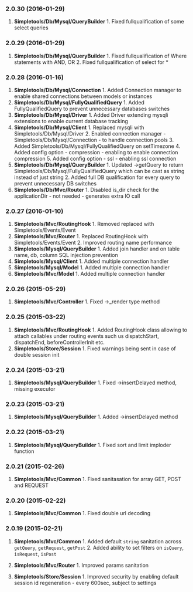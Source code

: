### 2.0.30 (2016-01-29)
  1. **Simpletools/Db/Mysql/QueryBuilder**
    1. Fixed fullqualification of some select queries

### 2.0.29 (2016-01-29)
  1. **Simpletools/Db/Mysql/QueryBuilder**
    1. Fixed fullqualification of Where statements with AND, OR
    2. Fixed fullqualification of select for *

### 2.0.28 (2016-01-16)
  1. **Simpletools/Db/Mysql/Connection**
    1. Added Connection manager to enable shared connections between models or instances
  1. **Simpletools/Db/Mysql/FullyQualifiedQuery**
    1. Added FullyQualifiedQuery to prevent unnecessary databases switches
  1. **Simpletools/Db/Mysql/Driver**
    1. Added Driver extending mysqli extensions to enable current database tracking
  1. **Simpletools/Db/Mysql/Client**
    1. Replaced mysqli with Simpletools/Db/Mysql/Driver
    2. Enabled connection manager - Simpletools/Db/Mysql/Connection - to handle connection pools
    3. Added Simpletools/Db/Mysql/FullyQualifiedQuery on setTimezone
    4. Added config option - compression - enabling to enable connection compression
    5. Added config option - ssl - enabling ssl connection
  1. **Simpletools/Db/Mysql/QueryBuilder**
    1. Updated ->getQuery to return Simpletools/Db/Mysql/FullyQualifiedQuery which can be cast as string instead of just string
    2. Added full DB qualification for every query to prevent unnecessary DB switches
  1. **Simpletools/Db/Mvc/Router**
    1. Disabled is_dir check for the applicationDir - not needed - generates extra IO call

### 2.0.27 (2016-01-10)
  1. **Simpletools/Mvc/RoutingHook**
    1. Removed replaced with Simpletools/Events/Event
  2. **Simpletools/Mvc/Router**
    1. Replaced RoutingHook with Simpletools/Events/Event
    2. Improved routing name performance
  3. **Simpletools/Mysql/QueryBuilder**
    1. Added join handler and on table name, db, column SQL injection prevention
  4. **Simpletools/Mysql/Client**
    1. Added multiple connection handler
  5. **Simpletools/Mysql/Model**
    1. Added multiple connection handler
  6. **Simpletools/Mvc/Model**
    1. Added multiple connection handler

### 2.0.26 (2015-05-29)

  1. **Simpletools/Mvc/Controller**
    1. Fixed ->_render type method

### 2.0.25 (2015-03-22)

  1. **Simpletools/Mvc/RoutingHook**
    1. Added RoutingHook class allowing to attach callables under routing events such us dispatchStart, dispatchEnd, beforeControllerInit etc.
  2. **Simpletools/Store/Session**
    1. Fixed warnings being sent in case of double session init

### 2.0.24 (2015-03-21)

  1. **Simpletools/Mysql/QueryBuilder**
    1. Fixed ->insertDelayed method, missing executor

### 2.0.23 (2015-03-21)

  1. **Simpletools/Mysql/QueryBuilder**
    1. Added ->insertDelayed method

### 2.0.22 (2015-03-21)

  1. **Simpletools/Mysql/QueryBuilder**
    1. Fixed sort and limit imploder function

### 2.0.21 (2015-02-26)

  1. **Simpletools/Mvc/Common**
    1. Fixed sanitasation for array GET, POST and REQUEST

### 2.0.20 (2015-02-22)

  1. **Simpletools/Mvc/Common**
    1. Fixed double url decoding

### 2.0.19 (2015-02-21)

  1. **Simpletools/Mvc/Common**
    1. Added default `string` sanitation across `getQuery`, `getRequest`, `getPost`
    2. Added ability to set filters on `isQuery`, `isRequest`, `isPost`

  2. **Simpletools/Mvc/Router**
    1. Improved params sanitation

  3. **Simpletools/Store/Session**
    1. Improved security by enabling default session id regeneration - every 600sec, subject to settings